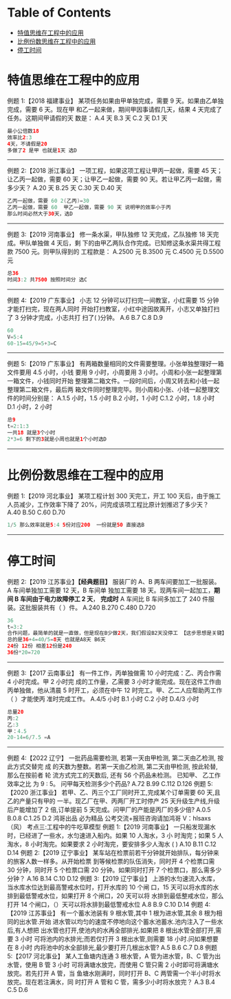 # Table of Contents

* [特值思维在工程中的应用](#特值思维在工程中的应用)
* [比例份数思维在工程中的应用](#比例份数思维在工程中的应用)
* [停工时间](#停工时间)


# 特值思维在工程中的应用

例题 1:【2018 福建事业】
某项任务如果由甲单独完成，需要 9 天。如果由乙单独完成，需要 6 天。现在甲
和乙一起来做，期间甲因事请假几天，结果 4 天完成了任务。这期间甲请假的天
数是：
A.4 天
B.3 天
C.2 天
D.1 天

```java
最小公倍数18
效率比2:3
4天，不请假是20
多做了2 是甲 也就是1天 选D
```



----



例题 2:【2018 浙江事业】
一项工程，如果这项工程让甲丙一起做，需要 45 天；让乙丙一起做，需要 60
天；让甲乙一起做，需要 90 天。若让甲乙丙一起做，需多少天？
A.20 天
B.25 天
C.30 天
D.40 天

```java
乙丙一起做，需要 60 2(乙丙)=30
乙丙一起做，需要 60  甲乙一起做，需要 90 天 说明甲的效率小于丙
那么时间必然大于30天，选D
```



-----



例题 3:【2019 河南事业】
修一条水渠，甲队独修 12 天完成，乙队独修 18 天完成。甲队单独做 4 天后，剩
下的由甲乙两队合作完成。已知修这条水渠共得工程款 7500 元。则甲队得到的
工程款是：
A.2500 元
B.3500 元
C.4500 元
D.5500 元

```java
总36
时间3:2 共7500 按照时间分 选C

```



------



例题 4:【2019 广东事业】
小志 12 分钟可以打扫完一间教室，小红需要 15 分钟才能打扫完，现在两人同时
开始打扫教室，小红中途因故离开，小志又单独打扫了 3 分钟才完成，小志共打
扫了( )分钟。
A.6
B.7
C.8
D.9

```java
60
V=5:4
60-15=45/9=5+3=C
```



-----



例题 5:【2019 广东事业】
有两箱数量相同的文件需要整理。小张单独整理好一箱文件要用 4.5 小时，小钱
要用 9 小时，小周要用 3 小时。小周和小张一起整理第一箱文件，小钱同时开始
整理第二箱文件。一段时间后，小周又转去和小钱一起整理第二箱文件，最后两
箱文件同时整理完毕。则小周和小张、小钱一起整理文件的时间分别是：
A.1.5 小时，1.5 小时
B.2 小时，1 小时
C.1.2 小时，1.8 小时
D.1 小时，2 小时

```java
总9
t=2:1:3
一共18 就是3个小时
2*3=6 剩下的3就是小周也就是1个小时选D
```



-----

 # 比例份数思维在工程中的应用

例题 1:【2019 河北事业】
某项工程计划 300 天完工，开工 100 天后，由于施工人员减少，工作效率下降了
20%，问完成该项工程比原计划推迟了多少天？
A.40
B.50
C.60
D.70

```java
1/5 那么效率就是5:4 5份对应200  一份就是50 直接选B
```



----



# 停工时间



例题 2:【2019 江苏事业】**【经典题目】**
服装厂的 A、B 两车间要加工一批服装。A 车间单独加工需要 12 天，B 车间单
独加工需要 18 天。现两车间一起加工，**期间 B 车间由于电力故障停工 2 天**，
**完成时** A 车间比 B 车间多加工了 240 件服装。这批服装共有（ ）件。
A.240
B.270
C.480
D.720

```java
36
t=3:2 
合作问题，最简单的就是一直做，但是现在B少做2天，我们假设B2天没停工 【这步思想是关键】
总的是36+4=40/5=8天 也就是A8天 B6天
24份 12份 相差12份是240
36份*20=720
```



----



例题 3:【2017 云南事业】
有一件工作，丙单独做需 10 小时完成：乙、丙合作需 4 小时完成。甲 2 小时完
成的工作量，乙需要 3 小时才能完成。现在这件工作由丙单独做，他从清晨 5
时开工，必须在中午 12 时完工。甲、乙二人应帮助丙工作（ ）才能使丙
准时完成工作。
A.4/5 小时
B.1 小时
C.2 小时
D.4/3 小时

```java
总量20
丙:2
乙:3
甲：4.5
20-14=6/7.5 =A
```



----



例题 4:【2022 辽宁】
一批药品需要检测, 若第一天由甲检测, 第二天由乙检测, 按此方式交替完 成
的天数为整数。若第一天由乙检测, 第二天由甲检测, 按此轮替, 那么在按前者
轮 流方式完工的天数后, 还有 56 个药品未检测。 已知甲、 乙工作效率之比
为 9 ∶ 5。 问甲每天检测多少个药品?
A.72
B.99
C.112
D.126
例题 5:【2020 浙江事业】
若甲、乙、丙三个工厂同时开工,完成某个订单需要 60 天,且乙的产量只有甲的
一半。现乙厂在甲、丙两厂开工时停产 25 天升级生产线,升级后产能增加了 2
倍,订单提前 5 天完成。问甲厂的产能是丙厂的多少倍?
A.0.5
B.0.8
C.1.25
D.2
鸿哥出品 必为精品
公考交流+报班咨询请加鸿哥 V：hlsaxs（风）
考点三:工程中的牛吃草模型
例题 1:【2019 河南事业】
一只船发现漏水时，已经进了一些水，水匀速进入船内。如果 10 人淘水，3 小
时淘完；如果 5 人淘水，8 小时淘完。如果要求 2 小时淘完，要安排多少人淘水
( )
A.10
B.11
C.12
D.14
例题 2:【2019 辽宁事业】
某车站在检票前若干分钟就开始排队，每分钟来的旅客人数一样多。从开始检票
到等候检票的队伍消失，同时开 4 个检票口需 30 分钟，同时开 5 个检票口需 20
分钟。如果同时打开 7 个检票口，那么需多少分钟？
A.16
B.14
C.10
D.12
例题 3:【2019 辽宁事业】
上游的水匀速流入水库，当水库水位达到最高警戒水位时，打开水库的 10 个闸
口，15 天可以将水库的水排到最低警戒水位，如果打开 8 个闸口，20 天可以将
水排到最低整戒水位，那么打开 14 个闸口，（）天可以将水排到最低警戒水位
A.8
B.9
C.10
D.14
例题 4:【2019 江苏事业】
有一个蓄水池装有 9 根水管,其中 1 根为进水管,其余 8 根为相同的出水管.开始
进水管以均匀的速度不停地向这个蓄水池蓄水.池内注入了一些水后,有人想把
出水管也打开,使池内的水再全部排光.如果把 8 根出水管全部打开,需要 3 小时
可将池内的水排光;而若仅打开 3 根出水管,则需要 18 小时.问如果想要在 8 小时
内将池中的水全部排光,最少要打开几根出水管?
A.5
B.6
C.7
D.8
例题 5:【2017 河北事业】
某人工鱼塘内连通 3 根水管，A 管为进水管，B、C 管为出水管，使用 B 管 3 小时
可将满塘水放完，而使用 C 管只需 2 小时即可将满塘水放完。若先打开 A 管，当
鱼塘水刚满时，同时打开 B、C 两管需一个半小时将水放完。现在若注满水，同
时打开 A 管和 C 管，需多少小时将水放完？
A.3
B.4
C.5
D.6
